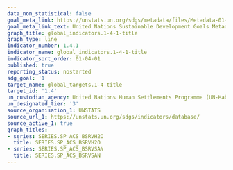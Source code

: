 ```yaml
---
data_non_statistical: false
goal_meta_link: https://unstats.un.org/sdgs/metadata/files/Metadata-01-04-01.pdf
goal_meta_link_text: United Nations Sustainable Development Goals Metadata (pdf 894kB)
graph_title: global_indicators.1-4-1-title
graph_type: line
indicator_number: 1.4.1
indicator_name: global_indicators.1-4-1-title
indicator_sort_order: 01-04-01
published: true
reporting_status: nostarted
sdg_goal: '1'
target_name: global_targets.1-4-title
target_id: '1.4'
un_custodian_agency: United Nations Human Settlements Programme (UN-Habitat)
un_designated_tier: '3'
source_organisation_1: UNSTATS
source_url_1: https://unstats.un.org/sdgs/indicators/database/
source_active_1: true
graph_titles:
- series: SERIES.SP_ACS_BSRVH2O
  title: SERIES.SP_ACS_BSRVH2O
- series: SERIES.SP_ACS_BSRVSAN
  title: SERIES.SP_ACS_BSRVSAN
---
```

